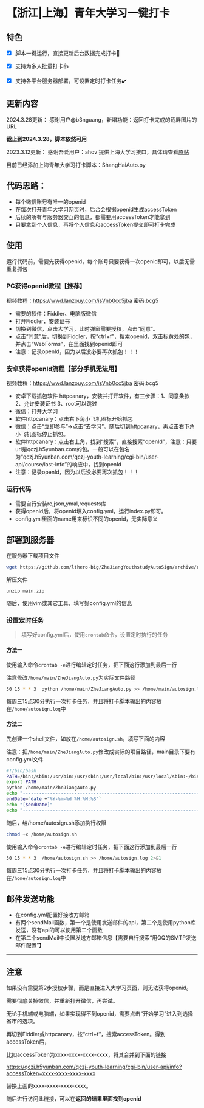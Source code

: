 # 【浙江|上海】青年大学习一键打卡


## 特色

- [x] 脚本一键运行，直接更新后台数据完成打卡:tada:
- [x] 支持为多人批量打卡:thumbsup:
- [x] 支持各平台服务器部署，可设置定时打卡任务:heavy_check_mark:


## 更新内容

2024.3.28更新： 感谢用户@b3nguang，新增功能：返回打卡完成的截屏图片的URL

**截止到2024.3.28，脚本依然可用**

2023.3.12更新： 感谢吾爱用户：ahov 提供上海大学习接口，具体请查看[原帖](https://www.52pojie.cn/forum.php?mod=viewthread&tid=1694872&page=5#pid45902595)

目前已经添加上海青年大学习打卡脚本：ShangHaiAuto.py

## 代码思路：

- 每个微信账号有唯一的openid
- 在每次打开青年大学习网页时，后台会根据openid生成accessToken
- 后续的所有与服务器交互的信息，都需要用accessToken才能拿到
- 只要拿到个人信息，再将个人信息和accessToken提交即可打卡完成

## 使用

运行代码前，需要先获得openid，每个账号只要获得一次openid即可，以后无需重复抓包

### PC获得openid教程【推荐】

视频教程：https://wwd.lanzouy.com/isVnb0cc5jba 密码:bcg5

- 需要的软件：Fiddler、电脑版微信
- 打开Fiddler，安装证书
- 切换到微信，点击大学习，此时弹窗需要授权，点击“同意”。
- 点击“同意”后，切换到Fiddler，按“ctrl+f”，搜索openid，双击标黄处的包，并点击“WebForms”，在里面找到openid即可
- 注意：记录openId，因为以后没必要再次抓包！！！

### 安卓获得openId流程【部分手机无法用】

视频教程：https://wwd.lanzouy.com/isVnb0cc5jba 密码:bcg5

- 安卓下载抓包软件 httpcanary，安装并打开软件，有三步骤：1、同意条款 2、允许安装证书 3、root可以跳过
- 微信：打开大学习
- 软件httpcanary：点击右下角小飞机图标开始抓包
- 微信：点击“立即参与”->点击“去学习”。随后切到httpcanary，再点击右下角小飞机图标停止抓包。
- 软件httpcanary：点击右上角，找到“搜索”，直接搜索“openId”，注意：只要url是qczj.h5yunban.com的包。一般可以在包名为“qczj.h5yunban.com/qczj-youth-learning/cgi-bin/user-api/course/last-info”的响应中，找到openId
- 注意：记录openId，因为以后没必要再次抓包！！！

### 运行代码

- 需要自行安装re,json,ymal,requests库
- 获得openid后，将openid填入config.yml，运行index.py即可。
- config.yml里面的name用来标识不同的openid，无实际意义

## 部署到服务器

在服务器下载项目文件

```sh
wget https://github.com/lthero-big/ZheJiangYouthstudyAutoSign/archive/refs/heads/main.zip
```

解压文件

```
unzip main.zip
```

随后，使用vim或其它工具，填写好config.yml的信息

### 设置定时任务

> 填写好config.yml后，使用`crontab`命令，设置定时执行的任务

#### 方法一

使用输入命令`crontab -e`进行编辑定时任务，把下面这行添加到最后一行

注意修改`/home/main/ZheJiangAuto.py`为实际文件路径

```sh
30 15 * * 3  python /home/main/ZheJiangAuto.py >> /home/main/autosign.log 2>&1
```

每周三15点30分执行一次打卡任务，并且将打卡脚本输出的内容放在`/home/autosign.log`中

#### 方法二

先创建一个shell文件，如放在`/home/autosign.sh`，填写下面的内容

注意：把`/home/main/ZheJiangAuto.py`修改成实际的项目路径，main目录下要有config.yml文件

```sh
#!/bin/bash
PATH=/bin:/sbin:/usr/bin:/usr/sbin:/usr/local/bin:/usr/local/sbin:~/bin
export PATH
python /home/main/ZheJiangAuto.py
echo "----------------------------------------------------------------------------"
endDate=`date +"%Y-%m-%d %H:%M:%S"`
echo "[$endDate]"
echo "----------------------------------------------------------------------------"
```

随后，给/home/autosign.sh添加执行权限

```sh
chmod +x /home/autosign.sh
```

使用输入命令`crontab -e`进行编辑定时任务，把下面这行添加到最后一行

```sh
30 15 * * 3  /home/autosign.sh >> /home/autosign.log 2>&1
```

每周三15点30分执行一次打卡任务，并且将打卡脚本输出的内容放在`/home/autosign.log`中



## 邮件发送功能

- 在config.yml配置好接收方邮箱
- 有两个sendMail函数，第一个是使用发送邮件的api，第二个是使用python库发送，没有api的可以使用第二个函数
- 在第二个sendMail中设置发送方邮箱信息【需要自行搜索“用QQ的SMTP发送邮件配置”】

------

## 注意

如果没有需要第2步授权步骤，而是直接进入大学习页面，则无法获得openid。

需要彻底关掉微信，并重新打开微信，再尝试。

无论手机端或电脑端，如果实现得不到openid，需要点击“开始学习”进入到选择省市的选项。

再切到Fiddler或httpcanary，按“ctrl+f”，搜索accessToken。得到accessToken后，

比如accessToken为xxxx-xxxx-xxxx-xxxx，将其合并到下面的链接

https://qczj.h5yunban.com/qczj-youth-learning/cgi-bin/user-api/info?accessToken=xxxx-xxxx-xxxx-xxxx

替换上面的xxxx-xxxx-xxxx-xxxx。

随后进行访问此链接，可以在**返回的结果里面找到openid**
